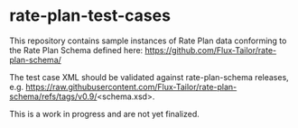 # rate-plan-test-cases

This repository contains sample instances of Rate Plan data conforming to the Rate Plan Schema defined here: https://github.com/Flux-Tailor/rate-plan-schema/

The test case XML should be validated against rate-plan-schema releases, e.g. https://raw.githubusercontent.com/Flux-Tailor/rate-plan-schema/refs/tags/v0.9/<schema.xsd>.

This is a work in progress and are not yet finalized.
